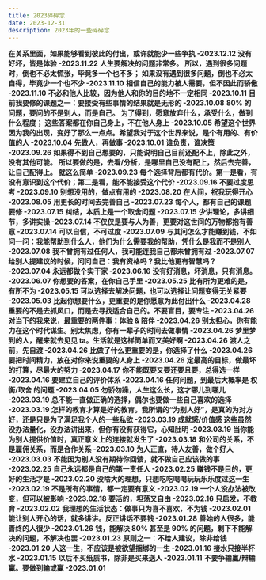 ```yaml
---
title: 2023碎碎念
date: 2023-12-31
description: 2023年的一些碎碎念
---
```


<a className="block h-full rounded-lg border border-gray-700 p-4 hover:border-pink-600">
  <strong className="font-medium text-white">在关系里面，如果能够看到彼此的付出，或许就能少一些争执 -2023.12.12</strong>
</a>
     
<a className="block h-full rounded-lg border border-gray-700 p-4 hover:border-pink-600">
  <strong className="font-medium text-white">没有好坏，皆是体验 -2023.11.22</strong>
</a>
   
<a className="block h-full rounded-lg border border-gray-700 p-4 hover:border-pink-600">
  <strong className="font-medium text-white">人生要解决的问题非常多。
    所以，遇到很多问题时，倒也不必太慌张，毕竟多一个也不多；
    如果没有遇到很多问题，倒也不必太自得，毕竟少一个也不少 -2023.11.10</strong>
</a>

<a className="block h-full rounded-lg border border-gray-700 p-4 hover:border-pink-600">
  <strong className="font-medium text-white">相信自己的能力被人需要，但不因此而骄傲 -2023.11.10</strong>
</a>

<a className="block h-full rounded-lg border border-gray-700 p-4 hover:border-pink-600">
  <strong className="font-medium text-white">不必和他人比较，因为他人和你的目的地不一定相同 -2023.10.11</strong>
</a>

<a className="block h-full rounded-lg border border-gray-700 p-4 hover:border-pink-600">
  <strong className="font-medium text-white">目前我要修的课题之一：要接受有些事情的结果就是无形的 -2023.10.08</strong>
</a>

<a className="block h-full rounded-lg border border-gray-700 p-4 hover:border-pink-600">
  <strong className="font-medium text-white">80% 的问题，要问的不是别人，而是自己。
    为了得到，愿意放弃什么，承受什么，做到什么程度；
    这些答案都在你自己身上，不在他人身上 -2023.10.05</strong>
</a>

<a className="block h-full rounded-lg border border-gray-700 p-4 hover:border-pink-600">
  <strong className="font-medium text-white">希望这个世界因为我的出现，变好了那么一点点。希望我对于这个世界来说，是个有用的、有价值的人 -2023.10.04</strong>
</a>

<a className="block h-full rounded-lg border border-gray-700 p-4 hover:border-pink-600">
  <strong className="font-medium text-white">先做人，再做事 -2023.10.01</strong>
</a>

<a className="block h-full rounded-lg border border-gray-700 p-4 hover:border-pink-600">
  <strong className="font-medium text-white">谁负责，谁决策 -2023.09.26</strong>
</a>

<a className="block h-full rounded-lg border border-gray-700 p-4 hover:border-pink-600">
  <strong className="font-medium text-white">如果得不到自己想要的，只能说明自己目前还配不上，除此之外，没有其他可能。
    所以要做的是，去看/分析，是哪里自己没有配上，然后去完善，让自己配得上。
    就这么简单 -2023.09.23</strong>
</a>

<a className="block h-full rounded-lg border border-gray-700 p-4 hover:border-pink-600">
  <strong className="font-medium text-white">每个选择背后都有代价。第一是看，有没有意识到这个代价；第二是看，能不能接受这个代价 -2023.09.16</strong>
</a>

<a className="block h-full rounded-lg border border-gray-700 p-4 hover:border-pink-600">
  <strong className="font-medium text-white">不要过度思考 -2023.09.10</strong>
</a>

<a className="block h-full rounded-lg border border-gray-700 p-4 hover:border-pink-600">
  <strong className="font-medium text-white">别想没用的，做点有用的 -2023.08.20</strong>
</a>

<a className="block h-full rounded-lg border border-gray-700 p-4 hover:border-pink-600">
  <strong className="font-medium text-white"> 在人间，祝我玩得开心 -2023.08.05</strong>
</a>

<a className="block h-full rounded-lg border border-gray-700 p-4 hover:border-pink-600">
  <strong className="font-medium text-white">用更长的时间去完善自己 -2023.07.23</strong>
</a>

<a className="block h-full rounded-lg border border-gray-700 p-4 hover:border-pink-600">
  <strong className="font-medium text-white"> 每个人，都有自己的课题要修 -2023.07.15</strong>
</a>

<a className="block h-full rounded-lg border border-gray-700 p-4 hover:border-pink-600">
  <strong className="font-medium text-white">纠结，本质上是一个取舍问题 -2023.07.15</strong>
</a>

<a className="block h-full rounded-lg border border-gray-700 p-4 hover:border-pink-600">
  <strong className="font-medium text-white">少讲理论，多讲细节，多讲实操 -2023.07.14</strong>
</a>

<a className="block h-full rounded-lg border border-gray-700 p-4 hover:border-pink-600">
  <strong className="font-medium text-white">不仅仅是要与人为善，更要对这世间的万物都抱有善意 -2023.07.14</strong>
</a>

<a className="block h-full rounded-lg border border-gray-700 p-4 hover:border-pink-600">
  <strong className="font-medium text-white">可以自信，不可过度 -2023.07.09</strong>
</a>

<a className="block h-full rounded-lg border border-gray-700 p-4 hover:border-pink-600">
  <strong className="font-medium text-white">与其问怎么才能赚到钱，不如问一问：我能帮助到什么人，他们为什么需要我的帮助，凭什么是我而不是别人 -2023.07.08</strong>
</a>

<a className="block h-full rounded-lg border border-gray-700 p-4 hover:border-pink-600">
  <strong className="font-medium text-white">我不曾拥有过任何人，我可能连我自己都未曾拥有过 -2023.07.07</strong>
</a>

<a className="block h-full rounded-lg border border-gray-700 p-4 hover:border-pink-600">
  <strong className="font-medium text-white">给别人提建议的时候，问问自己：我有资格吗？我比他更有智慧吗？ -2023.07.04</strong>
</a>

<a className="block h-full rounded-lg border border-gray-700 p-4 hover:border-pink-600">
  <strong className="font-medium text-white">永远都做个实干家 -2023.06.16</strong>
</a>

<a className="block h-full rounded-lg border border-gray-700 p-4 hover:border-pink-600">
  <strong className="font-medium text-white">没有好消息，坏消息，只有消息。 -2023.06.07</strong>
</a>

<a className="block h-full rounded-lg border border-gray-700 p-4 hover:border-pink-600">
  <strong className="font-medium text-white">你想要的答案，在你自己手里 -2023.05.25</strong>
</a>

<a className="block h-full rounded-lg border border-gray-700 p-4 hover:border-pink-600">
  <strong className="font-medium text-white">比有所为更难的是，有所不为 -2023.05.15</strong>
</a>

<a className="block h-full rounded-lg border border-gray-700 p-4 hover:border-pink-600">
  <strong className="font-medium text-white">可以选择去解决问题，也可以选择让问题变得无关紧要 -2023.05.03</strong>
</a>

<a className="block h-full rounded-lg border border-gray-700 p-4 hover:border-pink-600">
  <strong className="font-medium text-white">比起你想要什么，更重要的是你愿意为此付出什么 -2023.04.28</strong>
</a>

<a className="block h-full rounded-lg border border-gray-700 p-4 hover:border-pink-600">
  <strong className="font-medium text-white">重要的不是去抓风口，而是去寻找适合自己的。不要盲目，要专注 -2023.04.26</strong>
</a>

<a className="block h-full rounded-lg border border-gray-700 p-4 hover:border-pink-600">
  <strong className="font-medium text-white">对当下的我来说，最重要的两件事：体验 & 陪伴 -2023.04.26</strong>
</a>

<a className="block h-full rounded-lg border border-gray-700 p-4 hover:border-pink-600">
  <strong className="font-medium text-white">别太担心，你有能力在这个时代谋生。别太焦虑，你有一辈子的时间去做事情 -2023.04.26</strong>
</a>

<a className="block h-full rounded-lg border border-gray-700 p-4 hover:border-pink-600">
  <strong className="font-medium text-white">梦里梦到的人，醒来就去见见 ta。生活就是这样简单而又美好啊 -2023.04.26</strong>
</a>

<a className="block h-full rounded-lg border border-gray-700 p-4 hover:border-pink-600">
  <strong className="font-medium text-white">渡人之前，先自渡 -2023.04.26</strong>
</a>

<a className="block h-full rounded-lg border border-gray-700 p-4 hover:border-pink-600">
  <strong className="font-medium text-white">比做了什么更重要的是，你选择了什么 -2023.04.26</strong>
</a>

<a className="block h-full rounded-lg border border-gray-700 p-4 hover:border-pink-600">
  <strong className="font-medium text-white">要把时间精力，放在对你来说重要的人身上 -2023.04.26</strong>
</a>
  
<a className="block h-full rounded-lg border border-gray-700 p-4 hover:border-pink-600">
  <strong className="font-medium text-white">定最高的目标，做最坏的打算，尽最大的努力 -2023.04.17</strong>
</a>

<a className="block h-full rounded-lg border border-gray-700 p-4 hover:border-pink-600">
  <strong className="font-medium text-white">你不能既要又要还要且要，总得选一样 -2023.04.16</strong>
</a>

<a className="block h-full rounded-lg border border-gray-700 p-4 hover:border-pink-600">
  <strong className="font-medium text-white">要建立自己的评价体系 -2023.04.16</strong>
</a>

<a className="block h-full rounded-lg border border-gray-700 p-4 hover:border-pink-600">
  <strong className="font-medium text-white">任何问题，到最后大概率是 权衡/取舍 的问题 -2023.04.05</strong>
</a>

<a className="block h-full rounded-lg border border-gray-700 p-4 hover:border-pink-600">
  <strong className="font-medium text-white">勿骄勿躁，人生这么长，这才哪儿到哪儿 -2023.03.19</strong>
</a>

<a className="block h-full rounded-lg border border-gray-700 p-4 hover:border-pink-600">
  <strong className="font-medium text-white">总不能一直做正确的选择，偶尔也要做一些自己喜欢的选择 -2023.03.19</strong>
</a>
   
<a className="block h-full rounded-lg border border-gray-700 p-4 hover:border-pink-600">
  <strong className="font-medium text-white">怎样的教育才算是好的教育。我所谓的“为别人好”，是真的为对方好，还是只是为了满足我个人的一些私欲 -2023.03.19</strong>
</a>
   
<a className="block h-full rounded-lg border border-gray-700 p-4 hover:border-pink-600">
  <strong className="font-medium text-white">成就感/价值感 这些虽然没办法量化，没办法讲出来，但你有没有获得它，心知肚明 -2023.03.19</strong>
</a>
  
<a className="block h-full rounded-lg border border-gray-700 p-4 hover:border-pink-600">
  <strong className="font-medium text-white">当你能为别人提供价值时，真正意义上的连接就发生了 -2023.03.18</strong>
</a>
   
<a className="block h-full rounded-lg border border-gray-700 p-4 hover:border-pink-600">
  <strong className="font-medium text-white"> 和公司的关系，不是雇佣关系，而是合作关系 -2023.03.10</strong>
</a>
  
<a className="block h-full rounded-lg border border-gray-700 p-4 hover:border-pink-600">
  <strong className="font-medium text-white">为人正直，待人友善，做个好人 -2023.03.03</strong>
</a>
 
<a className="block h-full rounded-lg border border-gray-700 p-4 hover:border-pink-600">
  <strong className="font-medium text-white">不能因为别人没有期待你回馈，就不做自己应该做的事 -2023.02.25</strong>
</a>

<a className="block h-full rounded-lg border border-gray-700 p-4 hover:border-pink-600">
  <strong className="font-medium text-white">自己永远都是自己的第一责任人 -2023.02.25</strong>
</a>

<a className="block h-full rounded-lg border border-gray-700 p-4 hover:border-pink-600">
  <strong className="font-medium text-white">赚钱不是目的，更好的生活才是 -2023.02.20</strong>
</a>

<a className="block h-full rounded-lg border border-gray-700 p-4 hover:border-pink-600">
  <strong className="font-medium text-white">没啥大的理想，只想吃吃喝喝玩玩乐乐度过这一生 -2023.02.19</strong>
</a>

<a className="block h-full rounded-lg border border-gray-700 p-4 hover:border-pink-600">
  <strong className="font-medium text-white">不是所有的事情，都一定要有意义 -2023.02.19</strong>
</a>

<a className="block h-full rounded-lg border border-gray-700 p-4 hover:border-pink-600">
  <strong className="font-medium text-white">一个人没办法被改变，但可以被影响 -2023.02.18</strong>
</a>

<a className="block h-full rounded-lg border border-gray-700 p-4 hover:border-pink-600">
  <strong className="font-medium text-white">要活的，坦荡又自由 -2023.02.16</strong>
</a>

<a className="block h-full rounded-lg border border-gray-700 p-4 hover:border-pink-600">
  <strong className="font-medium text-white">只启发，不教育 -2023.02.02</strong>
</a>

<a className="block h-full rounded-lg border border-gray-700 p-4 hover:border-pink-600">
  <strong className="font-medium text-white">我理想的生活状态：做事只为喜不喜欢，不为钱 -2023.02.01</strong>
</a>

<a className="block h-full rounded-lg border border-gray-700 p-4 hover:border-pink-600">
  <strong className="font-medium text-white"> 能让别人开心的话，就多讲讲。反正讲话不要钱 -2023.01.28</strong>
</a>

<a className="block h-full rounded-lg border border-gray-700 p-4 hover:border-pink-600">
  <strong className="font-medium text-white">善始的人很多，能善终的人很少 -2023.01.26</strong>
</a>

<a className="block h-full rounded-lg border border-gray-700 p-4 hover:border-pink-600">
  <strong className="font-medium text-white">钱，能解决 80% 甚至是 90% 的问题，剩下不能解决的问题，不解决也罢 -2023.01.23</strong>
</a>

<a className="block h-full rounded-lg border border-gray-700 p-4 hover:border-pink-600">
  <strong className="font-medium text-white">原则之一：不给人建议，除非给钱 -2023.01.20</strong>
</a>

<a className="block h-full rounded-lg border border-gray-700 p-4 hover:border-pink-600">
  <strong className="font-medium text-white">人这一生，不应该是被欲望捆绑的一生 -2023.01.16</strong>
</a>

<a className="block h-full rounded-lg border border-gray-700 p-4 hover:border-pink-600">
  <strong className="font-medium text-white">接水只接半杯水 -2023.01.15</strong>
</a>

<a className="block h-full rounded-lg border border-gray-700 p-4 hover:border-pink-600">
  <strong className="font-medium text-white">以后不买纸质书，除非是买来送人 -2023.01.11</strong>
</a>

<a className="block h-full rounded-lg border border-gray-700 p-4 hover:border-pink-600">
  <strong className="font-medium text-white">不要争输赢/辩输赢。要做到输或赢 -2023.01.01</strong>
</a>